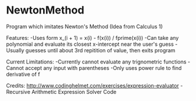 # NewtonMethod
Program which imitates Newton's Method (Idea from Calculus 1)

Features:
    -Uses form x_(i + 1) = x(i) - f(x(i)) / fprime(x(i))
    -Can take any polynomial and evaluate its closest x-intercept near the user's guess
    -Usually guesses until about 3rd repitition of value, then exits program

Current Limitations:
    -Currently cannot evaluate any trignometric functions
    -Cannot accept any input with parentheses
    -Only uses power rule to find derivative of f

Credits:
    http://www.codinghelmet.com/exercises/expression-evaluator -Recursive Arithmetic Expression Solver Code

